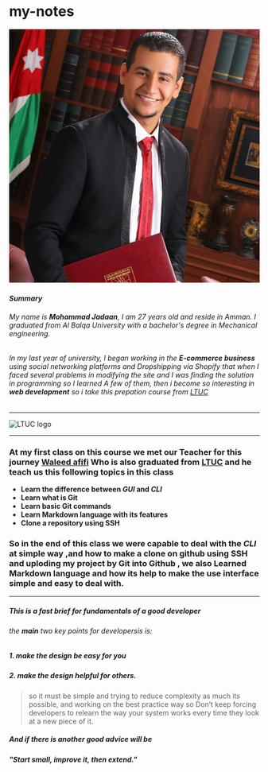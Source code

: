 # my-notes

![Profile photo](my%20photo.jpg)
#### *Summary*
###### My name is **Mohammad Jadaan**, I am 27 years old and reside in Amman. I graduated from Al Balqa University with a bachelor's degree in Mechanical engineering.

###### In my last year of university, I began working in the ***E-commerce business*** using social networking platforms and Dropshipping via Shopify that when I faced several problems in modifying the site and I was finding the solution in programming so I learned A few of them, then i become so interesting in **web development** so i take this prepation course from [LTUC](https://www.ltuc.com/)
___
![LTUC logo](https://avatars1.githubusercontent.com/u/46479305?s=400&v=4)

___
### At my first class on this course we met our Teacher for this journey [Waleed afifi](https://github.com/waleedafifi90) Who is also graduated from [LTUC](https://www.ltuc.com/) and he teach us this following topics in this class 

- **Learn the difference between ***GUI*** and ***CLI*****
- **Learn what is Git**
- **Learn basic Git commands**
- **Learn Markdown language with its features**
- **Clone a repository using SSH**

### So in the end of this class we were capable to deal with the ***CLI*** at simple way ,and how to make a clone on **github** using SSH and uploding my project by Git into Github , we also Learned  **Markdown** language and how its help to make the use interface simple and easy to deal with.
___
##### This is a fast brief for ***fundamentals of a good developer***

###### the ***main*** two key points for developersis is:
##### 1. make the design be easy for you 
##### 2. make the design helpful for others.
> so it must be simple and trying to reduce complexity as much its possible, and working on the best practice way so Don’t keep forcing developers to relearn the way your system works every time they look at a new piece of it.

##### And if there is another good advice will be 
***"Start small, improve it, then extend."***